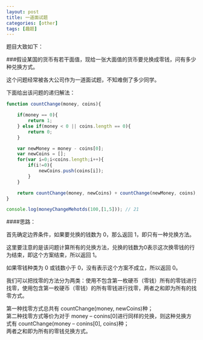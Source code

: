 ```yaml
---
layout: post
title: 一道面试题
categories: [other]
tags: [趣题]
---
```


题目大致如下：

###假设某国的货币有若干面值，现给一张大面值的货币要兑换成零钱，问有多少种兑换方式。

这个问题经常被各大公司作为一道面试题，不知难倒了多少同学。

下面给出该问题的递归解法：

```javascript
function countChange(money, coins){

    if(money == 0){
        return 1;
    } else if(money < 0 || coins.length == 0){
        return 0;
    }

    var newMoney = money - coins[0];
    var newCoins = [];
    for(var i=0;i<coins.length;i++){
        if(i!=0){
            newCoins.push(coins[i]);
        }
    }

    return countChange(money, newCoins) + countChange(newMoney, coins);
}

console.log(moneyChangeMehotds(100,[1,5])); // 21
```

####思路：

首先确定边界条件，如果要兑换的钱数为 0，那么返回 1，即只有一种兑换方法。

这里要注意的是该问题计算所有的兑换方法，兑换的钱数为0表示这次换零钱的行为结束，即这个方案结束，所以返回 1。

如果零钱种类为 0 或钱数小于 0，没有表示这个方案不成立，所以返回 0。

我们可以把找零的方法分为两类：使用不包含第一枚硬币（零钱）所有的零钱进行找零，使用包含第一枚硬币（零钱）的所有零钱进行找零，两者之和即为所有的找零方式。

第一种找零方式总共有 countChange(money, newCoins)种；  
第二种找零方式等价为对于 money – conins[0]进行同样的兑换，则这种兑换方式有 countChange(money – conins[0], coins)种；  
两者之和即为所有的零钱兑换方式。
